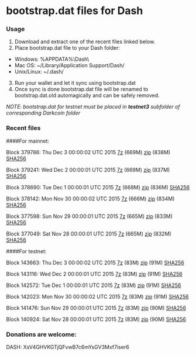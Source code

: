 # bootstrap.dat files for Dash

### Usage

1. Download and extract one of the recent files linked below.
2. Place bootstrap.dat file to your Dash folder:
 - Windows: %APPDATA%\Dash\
 - Mac OS: ~/Library/Application Support/Dash/
 - Unix/Linux: ~/.dash/
3. Run your wallet and let it sync using bootstrap.dat
4. Once sync is done bootstrap.dat file will be renamed to bootstrap.dat.old automagically and can be safely removed.

_NOTE: bootstrap.dat for testnet must be placed in **testnet3** subfolder of corresponding Darkcoin folder_

### Recent files

####For mainnet:

Block 379786: Thu Dec  3 00:00:02 UTC 2015 [7z](https://transfer.sh/CGqEn/bootstrap.dat.20151203.7z) (669M) [zip](https://transfer.sh/19XYVX/bootstrap.dat.20151203.zip) (838M) [SHA256](https://transfer.sh/FcLkU/sha256.txt)

Block 379241: Wed Dec  2 00:00:01 UTC 2015 [7z](https://transfer.sh/3d96f/bootstrap.dat.20151202.7z) (669M) [zip](https://transfer.sh/gA4vN/bootstrap.dat.20151202.zip) (837M) [SHA256](https://transfer.sh/BiVUp/sha256.txt)

Block 378690: Tue Dec  1 00:00:01 UTC 2015 [7z](https://transfer.sh/4xrBj/bootstrap.dat.20151201.7z) (668M) [zip](https://transfer.sh/pad0Q/bootstrap.dat.20151201.zip) (836M) [SHA256](https://transfer.sh/12FY1I/sha256.txt)

Block 378142: Mon Nov 30 00:00:02 UTC 2015 [7z](https://transfer.sh/rONaE/bootstrap.dat.20151130.7z) (666M) [zip](https://transfer.sh/5VRBS/bootstrap.dat.20151130.zip) (834M) [SHA256](https://transfer.sh/lNchp/sha256.txt)

Block 377598: Sun Nov 29 00:00:01 UTC 2015 [7z](https://transfer.sh/1cGfU/bootstrap.dat.20151129.7z) (665M) [zip](https://transfer.sh/SkArr/bootstrap.dat.20151129.zip) (833M) [SHA256](https://transfer.sh/16eTCz/sha256.txt)

Block 377049: Sat Nov 28 00:00:01 UTC 2015 [7z](https://transfer.sh/11gco2/bootstrap.dat.20151128.7z) (665M) [zip](https://transfer.sh/7MnSX/bootstrap.dat.20151128.zip) (832M) [SHA256](https://transfer.sh/ZIo0h/sha256.txt)

####For testnet:

Block 143663: Thu Dec  3 00:00:02 UTC 2015 [7z](https://transfer.sh/Ks5mg/bootstrap.dat.20151203.7z) (83M) [zip](https://transfer.sh/115fze/bootstrap.dat.20151203.zip) (91M) [SHA256](https://transfer.sh/1eoFaP/sha256.txt)

Block 143116: Wed Dec  2 00:00:01 UTC 2015 [7z](https://transfer.sh/168yry/bootstrap.dat.20151202.7z) (83M) [zip](https://transfer.sh/dHS9B/bootstrap.dat.20151202.zip) (91M) [SHA256](https://transfer.sh/1a7cVz/sha256.txt)

Block 142572: Tue Dec  1 00:00:01 UTC 2015 [7z](https://transfer.sh/5LuHl/bootstrap.dat.20151201.7z) (83M) [zip](https://transfer.sh/I0mz7/bootstrap.dat.20151201.zip) (91M) [SHA256](https://transfer.sh/zEd3Y/sha256.txt)

Block 142023: Mon Nov 30 00:00:02 UTC 2015 [7z](https://transfer.sh/3o9jI/bootstrap.dat.20151130.7z) (83M) [zip](https://transfer.sh/GBUyk/bootstrap.dat.20151130.zip) (91M) [SHA256](https://transfer.sh/zazUM/sha256.txt)

Block 141476: Sun Nov 29 00:00:01 UTC 2015 [7z](https://transfer.sh/1uNv8/bootstrap.dat.20151129.7z) (83M) [zip](https://transfer.sh/s3mQ9/bootstrap.dat.20151129.zip) (90M) [SHA256](https://transfer.sh/9EzI4/sha256.txt)

Block 140924: Sat Nov 28 00:00:01 UTC 2015 [7z](https://transfer.sh/9wT6T/bootstrap.dat.20151128.7z) (83M) [zip](https://transfer.sh/bDlFr/bootstrap.dat.20151128.zip) (90M) [SHA256](https://transfer.sh/5eCo8/sha256.txt)

### Donations are welcome:

DASH: XsV4GHVKGTjQFvwB7c6mYsGV3Mxf7iser6
